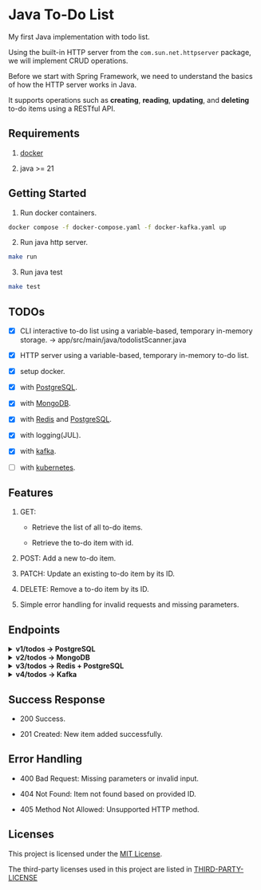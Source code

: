 # Java To-Do List

My first Java implementation with todo list.

Using the built-in HTTP server from the `com.sun.net.httpserver` package, we will implement CRUD operations.

Before we start with Spring Framework, we need to understand the basics of how the HTTP server works in Java.

It supports operations such as **creating**, **reading**, **updating**, and **deleting** to-do items using a RESTful API.

## Requirements

1. [docker](https://www.docker.com)

2. java >= 21

## Getting Started

1. Run docker containers.

```bash
docker compose -f docker-compose.yaml -f docker-kafka.yaml up
```

2. Run java http server.

```bash
make run
```

3. Run java test

```bash
make test
```

## TODOs

- [x] CLI interactive to-do list using a variable-based, temporary in-memory storage.
      -> app/src/main/java/todolistScanner.java

- [x] HTTP server using a variable-based, temporary in-memory to-do list.

- [x] setup docker.

- [x] with [PostgreSQL](https://www.postgresql.org).

- [x] with [MongoDB](https://www.mongodb.com).

- [x] with [Redis](https://redis.io) and [PostgreSQL](https://www.postgresql.org).

- [x] with logging(JUL).

- [x] with [kafka](https://kafka.apache.org).

- [ ] with [kubernetes](https://kubernetes.io).

## Features

1. GET:

   - Retrieve the list of all to-do items.

   - Retrieve the to-do item with id.

2. POST: Add a new to-do item.

3. PATCH: Update an existing to-do item by its ID.

4. DELETE: Remove a to-do item by its ID.

5. Simple error handling for invalid requests and missing parameters.

## Endpoints

<details>
<summary> <h4 style='display:inline;'>v1/todos -> PostgreSQL</h4> </summary>

Entity -> **TodoEntity.java**

- **GET**: `/v1/todos`

  - Response: JSON array of to-do items from PostgreSQL.

- **GET**: `/v1/todo/{id}`

  - Response: JSON object of a specific to-do item from PostgreSQL.

- **POST**: `/v1/todos`

  - Request Body: Plain text representing the new to-do item.
  - Response: Confirmation message upon successful addition to PostgreSQL.

- **PATCH**: `/v1/todos/{id}`

  - Request Body: Plain text representing the updated to-do item.
  - Response: Confirmation message or error if the ID is invalid.

- **DELETE**: `/v1/todos/{id}`
  - Response: Confirmation message or error if the ID is invalid.

</details>

<details>
<summary> <h4 style='display:inline;'>v2/todos -> MongoDB</h4> </summary>

Entity -> **TodoMongoEntity.java**

- **GET**: `/v2/todos`

  - Response: JSON array of to-do items from MongoDB.

- **GET**: `/v2/todo/{id}`

  - Response: JSON object of a specific to-do item from MongoDB.

- **POST**: `/v2/todos`

  - Request Body: Plain text representing the new to-do item.
  - Response: Confirmation message upon successful addition to MongoDB.

- **PATCH**: `/v2/todos/{id}`

  - Request Body: Plain text representing the updated to-do item.
  - Response: Confirmation message or error if the ID is invalid.

- **DELETE**: `/v2/todos/{id}`
  - Response: Confirmation message or error if the ID is invalid.

</details>

<details>
<summary> <h4 style='display:inline;'>v3/todos -> Redis + PostgreSQL</h4> </summary>

Entity -> **TodoEntity.java**

- **GET**: `/v3/todos`

  - Response: JSON array of to-do items, with Redis caching results from PostgreSQL.

- **GET**: `/v3/todo/{id}`

  - Response: JSON object of a specific to-do item, fetched directly from PostgreSQL (no Redis caching).

- **POST**: `/v3/todos`

  - Request Body: Plain text representing the new to-do item.
  - Response: Confirmation message upon successful addition to PostgreSQL (no Redis caching).

- **PATCH**: `/v3/todos/{id}`

  - Request Body: Plain text representing the updated to-do item.
  - Response: Confirmation message or error if the ID is invalid, with the update applied only to PostgreSQL (no Redis caching).

- **DELETE**: `/v3/todos/{id}`
  - Response: Confirmation message or error if the ID is invalid, with the deletion applied only to PostgreSQL (no Redis caching).

</details>

<details>
<summary> <h4 style='display:inline;'>v4/todos -> Kafka </h4> </summary>

Entity -> **TodoKafkaEntity.java**

- **POST**: `/v4/todos`

  - Response: string

</details>

## Success Response

- 200 Success.

- 201 Created: New item added successfully.

## Error Handling

- 400 Bad Request: Missing parameters or invalid input.

- 404 Not Found: Item not found based on provided ID.

- 405 Method Not Allowed: Unsupported HTTP method.

## Licenses

This project is licensed under the [MIT License](LICENSE).

The third-party licenses used in this project are listed in [THIRD-PARTY-LICENSE](THIRD-PARTY-LICENSE)
